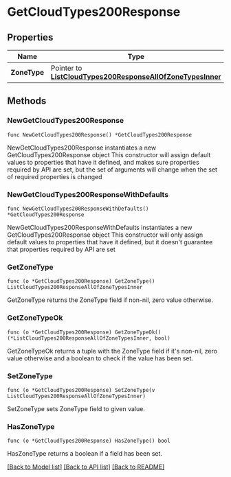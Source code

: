 # GetCloudTypes200Response

## Properties

Name | Type | Description | Notes
------------ | ------------- | ------------- | -------------
**ZoneType** | Pointer to [**ListCloudTypes200ResponseAllOfZoneTypesInner**](ListCloudTypes200ResponseAllOfZoneTypesInner.md) |  | [optional] 

## Methods

### NewGetCloudTypes200Response

`func NewGetCloudTypes200Response() *GetCloudTypes200Response`

NewGetCloudTypes200Response instantiates a new GetCloudTypes200Response object
This constructor will assign default values to properties that have it defined,
and makes sure properties required by API are set, but the set of arguments
will change when the set of required properties is changed

### NewGetCloudTypes200ResponseWithDefaults

`func NewGetCloudTypes200ResponseWithDefaults() *GetCloudTypes200Response`

NewGetCloudTypes200ResponseWithDefaults instantiates a new GetCloudTypes200Response object
This constructor will only assign default values to properties that have it defined,
but it doesn't guarantee that properties required by API are set

### GetZoneType

`func (o *GetCloudTypes200Response) GetZoneType() ListCloudTypes200ResponseAllOfZoneTypesInner`

GetZoneType returns the ZoneType field if non-nil, zero value otherwise.

### GetZoneTypeOk

`func (o *GetCloudTypes200Response) GetZoneTypeOk() (*ListCloudTypes200ResponseAllOfZoneTypesInner, bool)`

GetZoneTypeOk returns a tuple with the ZoneType field if it's non-nil, zero value otherwise
and a boolean to check if the value has been set.

### SetZoneType

`func (o *GetCloudTypes200Response) SetZoneType(v ListCloudTypes200ResponseAllOfZoneTypesInner)`

SetZoneType sets ZoneType field to given value.

### HasZoneType

`func (o *GetCloudTypes200Response) HasZoneType() bool`

HasZoneType returns a boolean if a field has been set.


[[Back to Model list]](../README.md#documentation-for-models) [[Back to API list]](../README.md#documentation-for-api-endpoints) [[Back to README]](../README.md)


